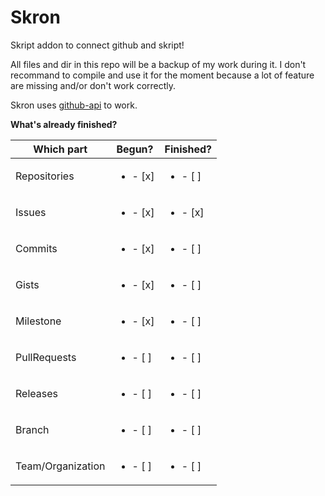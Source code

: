 # Skron
Skript addon to connect github and skript!

All files and dir in this repo will be a backup of my work during it. I don't recommand to compile and use it for the moment because a lot of feature are missing and/or don't work correctly.

Skron uses [github-api](http://github-api.kohsuke.org) to work.

**What's already finished?**

| Which part  | Begun? | Finished? |
| ------------- | ------------- | ------------- |
| Repositories | <ul><li>- [x] </li></ul> | <ul><li>- [ ] </li></ul> |
| Issues  | <ul><li>- [x] </li></ul> | <ul><li>- [x] </li></ul> |
| Commits | <ul><li>- [x] </li></ul> | <ul><li>- [ ] </li></ul> |
| Gists | <ul><li>- [x] </li></ul> | <ul><li>- [ ] </li></ul> |
| Milestone | <ul><li>- [x] </li></ul> | <ul><li>- [ ] </li></ul> |
| PullRequests | <ul><li>- [ ] </li></ul> | <ul><li>- [ ] </li></ul> |
| Releases | <ul><li>- [ ] </li></ul> | <ul><li>- [ ] </li></ul> |
| Branch | <ul><li>- [ ] </li></ul> | <ul><li>- [ ] </li></ul> |
| Team/Organization | <ul><li>- [ ] </li></ul> | <ul><li>- [ ] </li></ul> |
